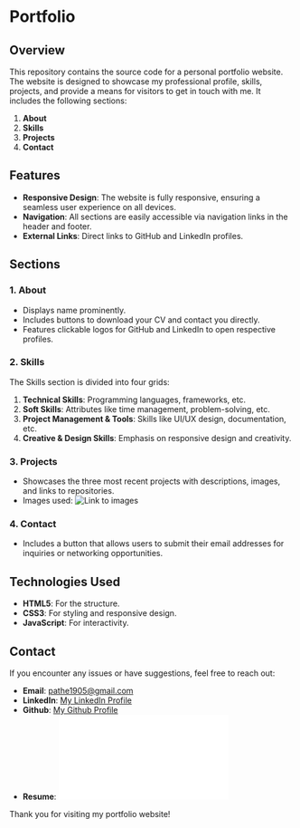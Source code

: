 # Portfolio

## Overview

This repository contains the source code for a personal portfolio website. The website is designed to showcase my professional profile, skills, projects, and provide a means for visitors to get in touch with me. It includes the following sections:

1. **About**
2. **Skills**
3. **Projects**
4. **Contact**

## Features

- **Responsive Design**: The website is fully responsive, ensuring a seamless user experience on all devices.
- **Navigation**: All sections are easily accessible via navigation links in the header and footer.
- **External Links**: Direct links to GitHub and LinkedIn profiles.

## Sections

### 1. About

- Displays name prominently.
- Includes buttons to download your CV and contact you directly.
- Features clickable logos for GitHub and LinkedIn to open respective profiles.

### 2. Skills

The Skills section is divided into four grids:

1. **Technical Skills**: Programming languages, frameworks, etc.
2. **Soft Skills**: Attributes like time management, problem-solving, etc.
3. **Project Management & Tools**: Skills like UI/UX design, documentation, etc.
4. **Creative & Design Skills**: Emphasis on responsive design and creativity.

### 3. Projects

- Showcases the three most recent projects with descriptions, images, and links to repositories.
- Images used: ![Link to images](./images/)

### 4. Contact

- Includes a button that allows users to submit their email addresses for inquiries or networking opportunities.

## Technologies Used

- **HTML5**: For the structure.
- **CSS3**: For styling and responsive design.
- **JavaScript**: For interactivity.

## Contact

If you encounter any issues or have suggestions, feel free to reach out:

- **Email**: pathe1905@gmail.com
- **LinkedIn**: [My LinkedIn Profile](www.linkedin.com/in/hetvi-patel-custom)
- **Github**: [My Github Profile](https://github.com/HetviPatel1905)
- **Resume**: ![Resume PDF](./images/resume.pdf)

Thank you for visiting my portfolio website!

